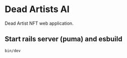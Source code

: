 # Dead Artists AI

Dead Artist NFT web application.

## Start rails server (puma) and esbuild

```
bin/dev
```
